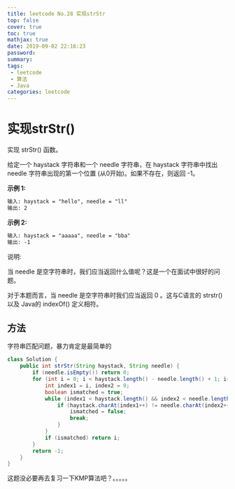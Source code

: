 ```yaml
---
title: leetcode No.28 实现strStr
top: false
cover: true
toc: true
mathjax: true
date: 2019-09-02 22:16:23
password:
summary:
tags:
 - leetcode
 - 算法
 - Java
categories: leetcode
---
```


# 实现strStr()

实现 strStr() 函数。

给定一个 haystack 字符串和一个 needle 字符串，在 haystack 字符串中找出 needle 字符串出现的第一个位置 (从0开始)。如果不存在，则返回  -1。

**示例 1:**

```markdown
输入: haystack = "hello", needle = "ll"
输出: 2
```

**示例 2:**

```markdown
输入: haystack = "aaaaa", needle = "bba"
输出: -1
```

说明:

当 needle 是空字符串时，我们应当返回什么值呢？这是一个在面试中很好的问题。

对于本题而言，当 needle 是空字符串时我们应当返回 0 。这与C语言的 strstr() 以及 Java的 indexOf() 定义相符。

## 方法

字符串匹配问题，暴力肯定是最简单的

```java
class Solution {
    public int strStr(String haystack, String needle) {
        if (needle.isEmpty()) return 0;
        for (int i = 0; i < haystack.length() - needle.length() + 1; i++) {
            int index1 = i, index2 = 0;
            boolean ismatched = true;
            while (index1 < haystack.length() && index2 < needle.length()) {
                if (haystack.charAt(index1++) != needle.charAt(index2++)) {
                    ismatched = false;
                    break;
                }
            }
            if (ismatched) return i;
        }
        return -1;
    }
}
```

这题没必要再去复习一下KMP算法吧？。。。。。
